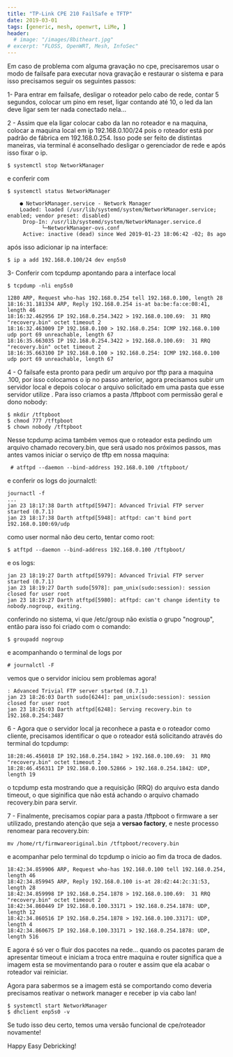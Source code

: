 ```yaml
---
title: "TP-Link CPE 210 FailSafe e TFTP"
date: 2019-03-01
tags: [generic, mesh, openwrt, LiMe, ]
header:
  # image: "/images/8bitheart.jpg"
# excerpt: "FLOSS, OpenWRT, Mesh, InfoSec"
---
```

Em caso de problema com alguma gravação no cpe, precisaremos usar o modo de failsafe para executar nova gravação e restaurar o sistema e para isso precisamos seguir os seguintes  passos:

 1- Para entrar em failsafe, desligar o roteador pelo cabo de rede, contar 5 segundos, colocar um pino em reset, ligar contando até 10,  o led da lan deve ligar sem ter nada conectado nela...


2 - Assim que ela ligar colocar cabo da lan no roteador e na maquina, colocar a maquina local em ip 192.168.0.100/24 pois o roteador está por padrão de fábrica em 192.168.0.254. Isso pode ser feito de distintas maneiras, via terminal é aconselhado desligar o gerenciador de rede e após isso fixar o ip.

	$ systemctl stop NetworkManager

e conferir com

	$ systemctl status NetworkManager
```
	● NetworkManager.service - Network Manager
   	Loaded: loaded (/usr/lib/systemd/system/NetworkManager.service; enabled; vendor preset: disabled)
 	 Drop-In: /usr/lib/systemd/system/NetworkManager.service.d
           └─NetworkManager-ovs.conf
  	 Active: inactive (dead) since Wed 2019-01-23 18:06:42 -02; 8s ago
```
após isso adicionar ip na interface:

	$ ip a add 192.168.0.100/24 dev enp5s0


 3- Conferir com tcpdump apontando para a interface local

	$ tcpdump -nli enp5s0

```
1280 ARP, Request who-has 192.168.0.254 tell 192.168.0.100, length 28
18:16:31.181334 ARP, Reply 192.168.0.254 is-at ba:be:fa:ce:08:41, length 46
18:16:32.462956 IP 192.168.0.254.3422 > 192.168.0.100.69:  31 RRQ "recovery.bin" octet timeout 2
18:16:32.463009 IP 192.168.0.100 > 192.168.0.254: ICMP 192.168.0.100 udp port 69 unreachable, length 67
18:16:35.663035 IP 192.168.0.254.3422 > 192.168.0.100.69:  31 RRQ "recovery.bin" octet timeout 2
18:16:35.663100 IP 192.168.0.100 > 192.168.0.254: ICMP 192.168.0.100 udp port 69 unreachable, length 67
```

4 -  O failsafe esta pronto para pedir um arquivo por tftp para a maquina .100, por isso colocamos o ip no passo anterior,  agora precisamos subir um servidor local e depois colocar o arquivo solicitado em uma pasta que esse servidor utilize . Para isso criamos a pasta /tftpboot com permissão geral e dono nobody:

	$ mkdir /tftpboot
	$ chmod 777 /tftpboot
	$ chown nobody /tftpboot

Nesse tcpdump acima também  vemos que o roteador esta pedindo um arquivo chamado recovery.bin, que será usado nos próximos passos, mas antes vamos iniciar o serviço de tftp em nossa maquina:

	 # atftpd --daemon --bind-address 192.168.0.100 /tftpboot/

e conferir os  logs do journalctl:

	journactl -f
	...
	jan 23 18:17:38 Darth atftpd[5947]: Advanced Trivial FTP server started (0.7.1)
	jan 23 18:17:38 Darth atftpd[5948]: atftpd: can't bind port 192.168.0.100:69/udp

como user normal não  deu certo, tentar como root:

	$ atftpd --daemon --bind-address 192.168.0.100 /tftpboot/

e os logs:

	jan 23 18:19:27 Darth atftpd[5979]: Advanced Trivial FTP server started (0.7.1)
	jan 23 18:19:27 Darth sudo[5978]: pam_unix(sudo:session): session closed for user root
	jan 23 18:19:27 Darth atftpd[5980]: atftpd: can't change identity to nobody.nogroup, exiting.


conferindo no sistema, vi que /etc/group não existia o grupo  "nogroup",  então para isso foi criado com o comando:

	$ groupadd nogroup

e acompanhando o terminal de  logs por

	# journalctl -F

vemos que o servidor iniciou sem problemas agora!

```
: Advanced Trivial FTP server started (0.7.1)
jan 23 18:26:03 Darth sudo[6244]: pam_unix(sudo:session): session closed for user root
jan 23 18:26:03 Darth atftpd[6248]: Serving recovery.bin to 192.168.0.254:3487
```

6 - Agora que o servidor local ja reconhece a pasta e o roteador como cliente, precisamos identificar o que o roteador está solicitando através do terminal do tcpdump:

```
18:28:46.456018 IP 192.168.0.254.1842 > 192.168.0.100.69:  31 RRQ "recovery.bin" octet timeout 2
18:28:46.456311 IP 192.168.0.100.52866 > 192.168.0.254.1842: UDP, length 19
```
o tcpdump esta mostrando que a requisição (RRQ) do arquivo esta dando timeout, o que siginifica que não está achando o arquivo chamado recovery.bin para servir.

7 - Finalmente, precisamos copiar para a pasta  /tftpboot o firmware a ser utilizado, prestando atenção que seja a  **versao factory**, e neste processo renomear para recovery.bin:

	mv /home/rt/firmwareoriginal.bin /tftpboot/recovery.bin

e acompanhar pelo terminal do tcpdump o inicio ao fim da troca de dados.

```
18:42:34.859906 ARP, Request who-has 192.168.0.100 tell 192.168.0.254, length 46
18:42:34.859945 ARP, Reply 192.168.0.100 is-at 28:d2:44:2c:31:53, length 28
18:42:34.859998 IP 192.168.0.254.1878 > 192.168.0.100.69:  31 RRQ "recovery.bin" octet timeout 2
18:42:34.860449 IP 192.168.0.100.33171 > 192.168.0.254.1878: UDP, length 12
18:42:34.860516 IP 192.168.0.254.1878 > 192.168.0.100.33171: UDP, length 4
18:42:34.860675 IP 192.168.0.100.33171 > 192.168.0.254.1878: UDP, length 516
```

E agora é só  ver o fluir dos pacotes na rede... quando os pacotes param de apresentar timeout e iniciam a troca entre maquina e router significa que a imagem esta se movimentando para o router e assim que ela acabar  o roteador vai reiniciar.

Agora para sabermos se a imagem está se comportando como deveria precisamos  reativar o network manager e receber ip via cabo lan!

	$ systemctl start NetworkManager
	$ dhclient enp5s0 -v

Se tudo isso deu certo, temos uma versão funcional de cpe/roteador novamente!

Happy Easy Debricking!
